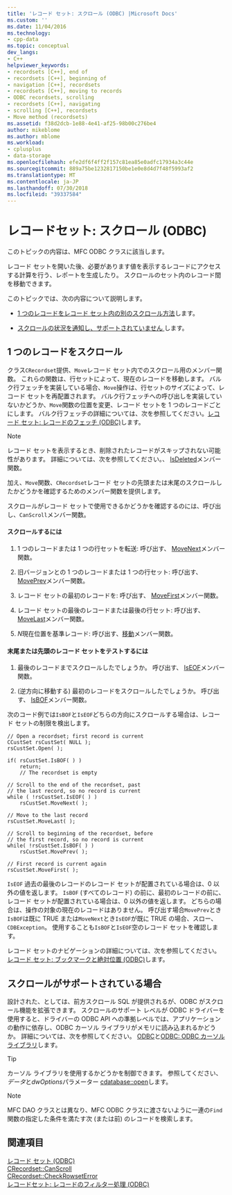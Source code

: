```yaml
---
title: 'レコード セット: スクロール (ODBC) |Microsoft Docs'
ms.custom: ''
ms.date: 11/04/2016
ms.technology:
- cpp-data
ms.topic: conceptual
dev_langs:
- C++
helpviewer_keywords:
- recordsets [C++], end of
- recordsets [C++], beginning of
- navigation [C++], recordsets
- recordsets [C++], moving to records
- ODBC recordsets, scrolling
- recordsets [C++], navigating
- scrolling [C++], recordsets
- Move method (recordsets)
ms.assetid: f38d2dcb-1e88-4e41-af25-98b00c276be4
author: mikeblome
ms.author: mblome
ms.workload:
- cplusplus
- data-storage
ms.openlocfilehash: efe2df6f4ff2f157c81ea85e0adfc17934a3c44e
ms.sourcegitcommit: 889a75be1232817150be1e0e8d4d7f48f5993af2
ms.translationtype: MT
ms.contentlocale: ja-JP
ms.lasthandoff: 07/30/2018
ms.locfileid: "39337584"
---
```

# <a name="recordset-scrolling-odbc"></a>レコードセット: スクロール (ODBC)
このトピックの内容は、MFC ODBC クラスに該当します。  
  
 レコード セットを開いた後、必要があります値を表示するレコードにアクセスする計算を行う、レポートを生成したり。 スクロールのセット内のレコード間を移動できます。  
  
 このトピックでは、次の内容について説明します。  
  
-   [1 つのレコードをレコード セット内の別のスクロール方法](#_core_scrolling_from_one_record_to_another)します。  
  
-   [スクロールの状況を通知し、サポートされていません ](#_core_when_scrolling_is_supported)します。  
  
##  <a name="_core_scrolling_from_one_record_to_another"></a> 1 つのレコードをスクロール  
 クラス`CRecordset`提供、`Move`レコード セット内でのスクロール用のメンバー関数。 これらの関数は、行セットによって、現在のレコードを移動します。 バルク行フェッチを実装している場合、`Move`操作は、行セットのサイズによって、レコード セットを再配置されます。 バルク行フェッチへの呼び出しを実装していないかどうか、`Move`関数の位置を変更、レコード セットを 1 つのレコードごとにします。 バルク行フェッチの詳細については、次を参照してください。[レコード セット: レコードのフェッチ (ODBC)](../../data/odbc/recordset-fetching-records-in-bulk-odbc.md)します。  
  
> [!NOTE]
>  レコード セットを表示するとき、削除されたレコードがスキップされない可能性があります。 詳細については、次を参照してください。、 [IsDeleted](../../mfc/reference/crecordset-class.md#isdeleted)メンバー関数。  
  
 加え、`Move`関数、`CRecordset`レコード セットの先頭または末尾のスクロールしたかどうかを確認するためのメンバー関数を提供します。  
  
 スクロールがレコード セットで使用できるかどうかを確認するのには、呼び出し、`CanScroll`メンバー関数。  
  
#### <a name="to-scroll"></a>スクロールするには  
  
1.  1 つのレコードまたは 1 つの行セットを転送: 呼び出す、 [MoveNext](../../mfc/reference/crecordset-class.md#movenext)メンバー関数。  
  
2.  旧バージョンとの 1 つのレコードまたは 1 つの行セット: 呼び出す、 [MovePrev](../../mfc/reference/crecordset-class.md#moveprev)メンバー関数。  
  
3.  レコード セットの最初のレコードを: 呼び出す、 [MoveFirst](../../mfc/reference/crecordset-class.md#movefirst)メンバー関数。  
  
4.  レコード セットの最後のレコードまたは最後の行セット: 呼び出す、 [MoveLast](../../mfc/reference/crecordset-class.md#movelast)メンバー関数。  
  
5.  *N*現在位置を基準レコード: 呼び出す、[移動](../../mfc/reference/crecordset-class.md#move)メンバー関数。  
  
#### <a name="to-test-for-the-end-or-the-beginning-of-the-recordset"></a>末尾または先頭のレコード セットをテストするには  
  
1.  最後のレコードまでスクロールしたでしょうか。 呼び出す、 [IsEOF](../../mfc/reference/crecordset-class.md#iseof)メンバー関数。  
  
2.  (逆方向に移動する) 最初のレコードをスクロールしたでしょうか。 呼び出す、 [IsBOF](../../mfc/reference/crecordset-class.md#isbof)メンバー関数。  
  
 次のコード例では`IsBOF`と`IsEOF`どちらの方向にスクロールする場合は、レコード セットの制限を検出します。  
  
```  
// Open a recordset; first record is current  
CCustSet rsCustSet( NULL );  
rsCustSet.Open( );  
  
if( rsCustSet.IsBOF( ) )  
    return;  
    // The recordset is empty  
  
// Scroll to the end of the recordset, past  
// the last record, so no record is current  
while ( !rsCustSet.IsEOF( ) )  
    rsCustSet.MoveNext( );  
  
// Move to the last record  
rsCustSet.MoveLast( );  
  
// Scroll to beginning of the recordset, before  
// the first record, so no record is current  
while( !rsCustSet.IsBOF( ) )  
    rsCustSet.MovePrev( );  
  
// First record is current again  
rsCustSet.MoveFirst( );  
```  
  
 `IsEOF` 過去の最後のレコードのレコード セットが配置されている場合は、0 以外の値を返します。 `IsBOF` (すべてのレコード) の前に、最初のレコードの前に、レコード セットが配置されている場合は、0 以外の値を返します。 どちらの場合は、操作の対象の現在のレコードはありません。 呼び出す場合`MovePrev`とき`IsBOF`は既に TRUE または`MoveNext`とき`IsEOF`が既に TRUE の場合、スロー、 `CDBException`。 使用することも`IsBOF`と`IsEOF`空のレコード セットを確認します。  
  
 レコード セットのナビゲーションの詳細については、次を参照してください。[レコード セット: ブックマークと絶対位置 (ODBC)](../../data/odbc/recordset-bookmarks-and-absolute-positions-odbc.md)します。  
  
##  <a name="_core_when_scrolling_is_supported"></a> スクロールがサポートされている場合  
 設計された、としては、前方スクロール SQL が提供されるが、ODBC がスクロール機能を拡張できます。 スクロールのサポート レベルが ODBC ドライバーを使用すると、ドライバーの ODBC API への準拠レベルでは、アプリケーションの動作に依存し、ODBC カーソル ライブラリがメモリに読み込まれるかどうか。 詳細については、次を参照してください。 [ODBC](../../data/odbc/odbc-basics.md)と[ODBC: ODBC カーソル ライブラリ](../../data/odbc/odbc-the-odbc-cursor-library.md)します。  
  
> [!TIP]
>  カーソル ライブラリを使用するかどうかを制御できます。 参照してください、*データ*と*dwOptions*パラメーター [cdatabase::open](../../mfc/reference/cdatabase-class.md#open)します。  
  
> [!NOTE]
>  MFC DAO クラスとは異なり、MFC ODBC クラスに渡さないように一連の`Find`関数の指定した条件を満たす次 (または前) のレコードを検索します。  
  
## <a name="see-also"></a>関連項目  
 [レコード セット (ODBC)](../../data/odbc/recordset-odbc.md)   
 [CRecordset::CanScroll](../../mfc/reference/crecordset-class.md#canscroll)   
 [CRecordset::CheckRowsetError](../../mfc/reference/crecordset-class.md#checkrowseterror)   
 [レコードセット: レコードのフィルター処理 (ODBC)](../../data/odbc/recordset-filtering-records-odbc.md)